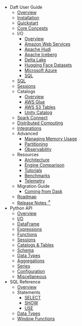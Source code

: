 * Daft User Guide
    * [Overview](index.md)
    * [Installation](install.md)
    * [Quickstart](quickstart.md)
    * [Core Concepts](core_concepts.md)
    * I/O
        * [Overview](io/index.md)
        * [Amazon Web Services](io/aws.md)
        * [Apache Hudi](io/hudi.md)
        * [Apache Iceberg](io/iceberg.md)
        * [Delta Lake](io/delta_lake.md)
        * [Hugging Face Datasets](io/huggingface.md)
        * [Microsoft Azure](io/azure.md)
        * [SQL](io/sql.md)
    * [SQL](sql_overview.md)
    * [Sessions](sessions.md)
    * Catalogs
        * [Overview](catalogs/index.md)
        * [AWS Glue](catalogs/glue.md)
        * [AWS S3 Tables](catalogs/s3tables.md)
        * [Unity Catalog](catalogs/unity_catalog.md)
    * [Spark Connect](spark_connect.md)
    * [Distributed Computing](distributed.md)
    * [Integrations](integrations.md)
    * Advanced
        * [Managing Memory Usage](advanced/memory.md)
        * [Partitioning](advanced/partitioning.md)
        * [Observability](advanced/observability.md)
    * Resources
        * [Architecture](resources/architecture.md)
        * [Engine Comparison](resources/engine_comparison.md)
        * [Tutorials](resources/tutorials.md)
        * [Benchmarks](resources/benchmarks/tpch.md)
        * [Telemetry](resources/telemetry.md)
    * Migration Guide
        * [Coming from Dask](migration/dask_migration.md)
    * [Roadmap](roadmap.md)
    * [Release Notes <sup>↗</sup>](https://github.com/Eventual-Inc/Daft/releases)
* Python API
    * [Overview](api/index.md)
    * [I/O](api/io.md)
    * [DataFrame](api/dataframe.md)
    * [Expressions](api/expressions.md)
    * [Functions](api/functions2/)
    * [Sessions](api/sessions.md)
    * [Catalogs & Tables](api/catalogs_tables.md)
    * [Schema](api/schema.md)
    * [Data Types](api/datatypes.md)
    * [Aggregations](api/aggregations.md)
    * [Series](api/series.md)
    * [Configuration](api/config.md)
    * [Miscellaneous](api/misc.md)
* SQL Reference
    * [Overview](sql/index.md)
    * Statements
        * [SELECT](sql/statements/select.md)
        * [SHOW](sql/statements/show.md)
        * [USE](sql/statements/use.md)
    * [Data Types](sql/datatypes.md)
    * [Window Functions](sql/window_functions.md)
